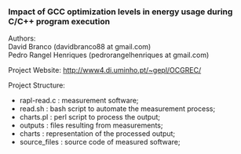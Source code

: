 ### Impact of GCC optimization levels in energy usage during C/C++ program execution 
Authors: <br>
David Branco (davidbranco88 at gmail.com) <br>
Pedro Rangel Henriques (pedrorangelhenriques at gmail.com) <br>

Project Website: http://www4.di.uminho.pt/~gepl/OCGREC/

Project Structure:
- rapl-read.c  : measurement software;
- read.sh      : bash script to automate the measurement process;
- charts.pl    : perl script to process the output;
- outputs      : files resulting from measurements;
- charts       : representation of the processed output;
- source_files : source code of measured software; 

